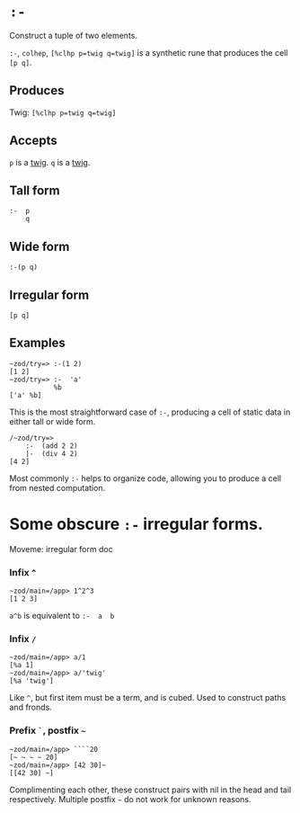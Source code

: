 `:-`
====

Construct a tuple of two elements.


`:-`, `colhep`, `[%clhp p=twig q=twig]` is a synthetic rune that
produces the cell `[p q]`.

Produces
--------

Twig: `[%clhp p=twig q=twig]`

Accepts
-------

`p` is a [twig](). `q` is a [twig]().

Tall form
---------

    :-  p
        q

Wide form
---------

    :-(p q)

Irregular form
--------------

    [p q]

Examples
--------

    ~zod/try=> :-(1 2)
    [1 2]
    ~zod/try=> :-  'a'
               %b
    ['a' %b]

This is the most straightforward case of `:-`, producing a cell of
static data in either tall or wide form.

    /~zod/try=> 
        :-  (add 2 2)
        |-  (div 4 2)
    [4 2]

Most commonly `:-` helps to organize code, allowing you to produce a
cell from nested computation.

Some obscure `:-` irregular forms.
==================================

Moveme: irregular form doc

### Infix `^`

    ~zod/main=/app> 1^2^3
    [1 2 3]

`a^b` is equivalent to `:-  a  b`

### Infix `/`

    ~zod/main=/app> a/1
    [%a 1]
    ~zod/main=/app> a/'twig'
    [%a 'twig']

Like `^`, but first item must be a term, and is cubed. Used to construct
paths and fronds.

### Prefix `` ` ``, postfix `~`

    ~zod/main=/app> ````20
    [~ ~ ~ ~ 20]
    ~zod/main=/app> [42 30]~
    [[42 30] ~]

Complimenting each other, these construct pairs with nil in the head and
tail respectively. Multiple postfix `~` do not work for unknown reasons.

